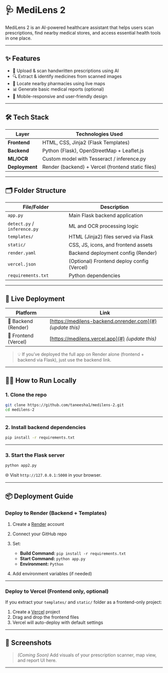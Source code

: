 
# 🩺 MediLens 2

MediLens 2 is an AI-powered healthcare assistant that helps users scan prescriptions, find nearby medical stores, and access essential health tools in one place.

---

## ✨ Features

- 🧾 Upload & scan handwritten prescriptions using AI
- 🔍 Extract & identify medicines from scanned images
- 💊 Locate nearby pharmacies using live maps
- 📊 Generate basic medical reports (optional)
- 📱 Mobile-responsive and user-friendly design

---

## 🛠️ Tech Stack

| Layer       | Technologies Used                        |
|------------|-------------------------------------------|
| **Frontend**  | HTML, CSS, Jinja2 (Flask Templates)       |
| **Backend**   | Python (Flask), OpenStreetMap + Leaflet.js |
| **ML/OCR**    | Custom model with Tesseract / inference.py |
| **Deployment**| Render (backend) + Vercel (frontend static files) |

---

## 🗂 Folder Structure

| File/Folder              | Description                              |
|--------------------------|------------------------------------------|
| `app.py`                 | Main Flask backend application           |
| `detect.py` / `inference.py` | ML and OCR processing logic              |
| `templates/`             | HTML (Jinja2) files served via Flask     |
| `static/`                | CSS, JS, icons, and frontend assets      |
| `render.yaml`            | Backend deployment config (Render)       |
| `vercel.json`            | (Optional) Frontend deploy config (Vercel)|
| `requirements.txt`       | Python dependencies                      |

---

## 🚀 Live Deployment

| Platform   | Link                                      |
|------------|-------------------------------------------|
| 🔗 Backend (Render)  | [https://medilens-backend.onrender.com](#) *(update this)* |
| 🔗 Frontend (Vercel) | [https://medilens.vercel.app](#) *(update this)*           |

> 💡 If you’ve deployed the full app on Render alone (frontend + backend via Flask), just use the backend link.

---

## 🧑‍💻 How to Run Locally

### 1. Clone the repo

```bash
git clone https://github.com/taneesha1/medilens-2.git
cd medilens-2
````

---

### 2. Install backend dependencies

```bash
pip install -r requirements.txt
```

---

### 3. Start the Flask server

```bash
python app2.py
```

🌐 Visit `http://127.0.0.1:5000` in your browser.

---

## 📦 Deployment Guide

### Deploy to Render (Backend + Templates)

1. Create a [Render](https://render.com) account
2. Connect your GitHub repo
3. Set:

   * **Build Command:** `pip install -r requirements.txt`
   * **Start Command:** `python app.py`
   * **Environment:** `Python`
4. Add environment variables (if needed)

---

### Deploy to Vercel (Frontend only, optional)

If you extract your `templates/` and `static/` folder as a frontend-only project:

1. Create a [Vercel](https://vercel.com) project
2. Drag and drop the frontend files
3. Vercel will auto-deploy with default settings

---

## 📸 Screenshots

> *(Coming Soon)* Add visuals of your prescription scanner, map view, and report UI here.

---

